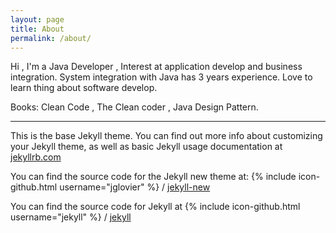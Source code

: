 ```yaml
---
layout: page
title: About
permalink: /about/
---
```


Hi , I'm a Java Developer , Interest at application develop and business integration.
System integration with Java has 3 years experience.
Love to learn thing about software develop.

Books: Clean Code , The Clean coder , Java Design Pattern.

----

This is the base Jekyll theme. You can find out more info about customizing your Jekyll theme, as well as basic Jekyll usage documentation at [jekyllrb.com](http://jekyllrb.com/)

You can find the source code for the Jekyll new theme at:
{% include icon-github.html username="jglovier" %} /
[jekyll-new](https://github.com/jglovier/jekyll-new)

You can find the source code for Jekyll at
{% include icon-github.html username="jekyll" %} /
[jekyll](https://github.com/jekyll/jekyll)

